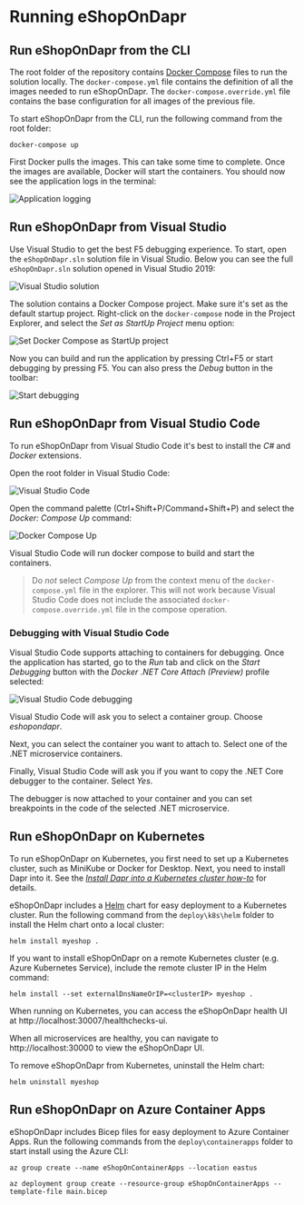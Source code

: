 # Running eShopOnDapr

## Run eShopOnDapr from the CLI

The root folder of the repository contains [Docker Compose](https://docs.docker.com/compose/) files to run the solution locally. The `docker-compose.yml` file contains the definition of all the images needed to run eShopOnDapr. The `docker-compose.override.yml` file contains the base configuration for all images of the previous file.

To start eShopOnDapr from the CLI, run the following command from the root folder:

```terminal
docker-compose up
```

First Docker pulls the images. This can take some time to complete. Once the images are available, Docker will start the containers. You should now see the application logs in the terminal:

![Application logging](media/docker-application-output.png)

## Run eShopOnDapr from Visual Studio

Use Visual Studio to get the best F5 debugging experience. To start, open the `eShopOnDapr.sln` solution file in Visual Studio. Below you can see the full `eShopOnDapr.sln` solution opened in Visual Studio 2019:

![Visual Studio solution](media/vs-solution.png)

The solution contains a Docker Compose project. Make sure it's set as the default startup project. Right-click on the `docker-compose` node in the Project Explorer, and select the *Set as StartUp Project* menu option:

![Set Docker Compose as StartUp project](media/vs-startup-project.png)

Now you can build and run the application by pressing Ctrl+F5 or start debugging by pressing F5. You can also press the *Debug* button in the toolbar:

![Start debugging](media/vs-debug.png)

## Run eShopOnDapr from Visual Studio Code

To run eShopOnDapr from Visual Studio Code it's best to install the *C#* and *Docker* extensions.

Open the root folder in Visual Studio Code:

![Visual Studio Code](media/vscode.png)

Open the command palette (Ctrl+Shift+P/Command+Shift+P) and select the *Docker: Compose Up* command:

![Docker Compose Up](media/vscode-compose.png)

Visual Studio Code will run docker compose to build and start the containers.

> Do *not* select *Compose Up* from the context menu of the `docker-compose.yml` file in the explorer. This will not work because Visual Studio Code does not include the associated `docker-compose.override.yml` file in the compose operation.

### Debugging with Visual Studio Code

Visual Studio Code supports attaching to containers for debugging. Once the application has started, go to the *Run* tab and click on the *Start Debugging* button with the  *Docker .NET Core Attach (Preview)* profile selected:

![Visual Studio Code debugging](media/vscode-debug.png)

Visual Studio Code will ask you to select a container group. Choose *eshopondapr*.

Next, you can select the container you want to attach to. Select one of the .NET microservice containers.

Finally, Visual Studio Code will ask you if you want to copy the .NET Core debugger to the container. Select *Yes*.

The debugger is now attached to your container and you can set breakpoints in the code of the selected .NET microservice.

## Run eShopOnDapr on Kubernetes

To run eShopOnDapr on Kubernetes, you first need to set up a Kubernetes cluster, such as MiniKube or Docker for Desktop. Next, you need to install Dapr into it. See the [*Install Dapr into a Kubernetes cluster how-to*](https://docs.dapr.io/getting-started/install-dapr-kubernetes/) for details.

eShopOnDapr includes a [Helm](https://helm.sh/) chart for easy deployment to a Kubernetes cluster. Run the following command from the `deploy\k8s\helm` folder to install the Helm chart onto a local cluster:

```terminal
helm install myeshop .
```

If you want to install eShopOnDapr on a remote Kubernetes cluster (e.g. Azure Kubernetes Service), include the remote cluster IP in the Helm command:

```terminal
helm install --set externalDnsNameOrIP=<clusterIP> myeshop .
```

When running on Kubernetes, you can access the eShopOnDapr health UI at http://localhost:30007/healthchecks-ui.

When all microservices are healthy, you can navigate to http://localhost:30000 to view the eShopOnDapr UI.

To remove eShopOnDapr from Kubernetes, uninstall the Helm chart:

```terminal
helm uninstall myeshop
```

## Run eShopOnDapr on Azure Container Apps

eShopOnDapr includes Bicep files for easy deployment to Azure Container Apps. Run the following commands from the `deploy\containerapps` folder to start install using the Azure CLI:

```terminal
az group create --name eShopOnContainerApps --location eastus

az deployment group create --resource-group eShopOnContainerApps --template-file main.bicep
```
